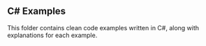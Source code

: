 ## C# Examples

This folder contains clean code examples written in C#, along with explanations for each example.
